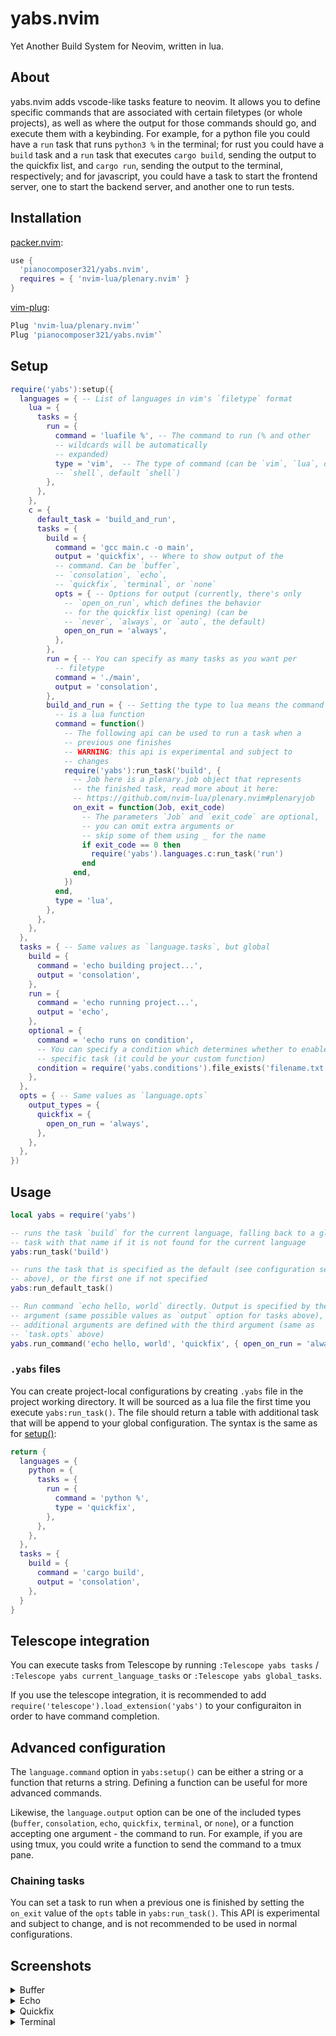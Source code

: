 # yabs.nvim

Yet Another Build System for Neovim, written in lua.

<!-- ![screenshot](./screenshot.png) -->

## About

yabs.nvim adds vscode-like tasks feature to neovim. It allows you to define specific commands that are associated with certain filetypes (or whole projects), as well as where the output for those commands should go, and execute them with a keybinding. For example, for a python file you could have a `run` task that runs `python3 %` in the terminal; for rust you could have a `build` task and a `run` task that executes `cargo build`, sending the output to the quickfix list, and `cargo run`, sending the output to the terminal, respectively; and for javascript, you could have a task to start the frontend server, one to start the backend server, and another one to run tests.

## Installation

[packer.nvim](https://github.com/wbthomason/packer.nvim):

```lua
use {
  'pianocomposer321/yabs.nvim',
  requires = { 'nvim-lua/plenary.nvim' }
}
```

[vim-plug](https://github.com/junegunn/vim-plug):

```lua
Plug 'nvim-lua/plenary.nvim'`
Plug 'pianocomposer321/yabs.nvim'`
```

## Setup

```lua
require('yabs'):setup({
  languages = { -- List of languages in vim's `filetype` format
    lua = {
      tasks = {
        run = {
          command = 'luafile %', -- The command to run (% and other
          -- wildcards will be automatically
          -- expanded)
          type = 'vim',  -- The type of command (can be `vim`, `lua`, or
          -- `shell`, default `shell`)
        },
      },
    },
    c = {
      default_task = 'build_and_run',
      tasks = {
        build = {
          command = 'gcc main.c -o main',
          output = 'quickfix', -- Where to show output of the
          -- command. Can be `buffer`,
          -- `consolation`, `echo`,
          -- `quickfix`, `terminal`, or `none`
          opts = { -- Options for output (currently, there's only
            -- `open_on_run`, which defines the behavior
            -- for the quickfix list opening) (can be
            -- `never`, `always`, or `auto`, the default)
            open_on_run = 'always',
          },
        },
        run = { -- You can specify as many tasks as you want per
          -- filetype
          command = './main',
          output = 'consolation',
        },
        build_and_run = { -- Setting the type to lua means the command
          -- is a lua function
          command = function()
            -- The following api can be used to run a task when a
            -- previous one finishes
            -- WARNING: this api is experimental and subject to
            -- changes
            require('yabs'):run_task('build', {
              -- Job here is a plenary.job object that represents
              -- the finished task, read more about it here:
              -- https://github.com/nvim-lua/plenary.nvim#plenaryjob
              on_exit = function(Job, exit_code)
                -- The parameters `Job` and `exit_code` are optional,
                -- you can omit extra arguments or
                -- skip some of them using _ for the name
                if exit_code == 0 then
                  require('yabs').languages.c:run_task('run')
                end
              end,
            })
          end,
          type = 'lua',
        },
      },
    },
  },
  tasks = { -- Same values as `language.tasks`, but global
    build = {
      command = 'echo building project...',
      output = 'consolation',
    },
    run = {
      command = 'echo running project...',
      output = 'echo',
    },
    optional = {
      command = 'echo runs on condition',
      -- You can specify a condition which determines whether to enable a
      -- specific task (it could be your custom function)
      condition = require('yabs.conditions').file_exists('filename.txt'),
    },
  },
  opts = { -- Same values as `language.opts`
    output_types = {
      quickfix = {
        open_on_run = 'always',
      },
    },
  },
})
```

## Usage

```lua
local yabs = require('yabs')

-- runs the task `build` for the current language, falling back to a global
-- task with that name if it is not found for the current language
yabs:run_task('build')

-- runs the task that is specified as the default (see configuration section
-- above), or the first one if not specified
yabs:run_default_task()

-- Run command `echo hello, world` directly. Output is specified by the second
-- argument (same possible values as `output` option for tasks above), and
-- additional arguments are defined with the third argument (same as
-- `task.opts` above)
yabs.run_command('echo hello, world', 'quickfix', { open_on_run = 'always' })
```

### `.yabs` files

You can create project-local configurations by creating `.yabs` file
in the project working directory. It will be sourced as a lua file the
first time you execute `yabs:run_task()`. The file should return a
table with additional task that will be append to your global
configuration. The syntax is the same as for [setup()](#setup):

```lua
return {
  languages = {
    python = {
      tasks = {
        run = {
          command = 'python %',
          type = 'quickfix',
        },
      },
    },
  },
  tasks = {
    build = {
      command = 'cargo build',
      output = 'consolation',
    },
  }
}
```

## Telescope integration

You can execute tasks from Telescope by running `:Telescope yabs tasks` / `:Telescope yabs current_language_tasks` or `:Telescope yabs global_tasks`.

If you use the telescope integration, it is recommended to add `require('telescope').load_extension('yabs')` to your configuraiton in order to have command completion.

## Advanced configuration

The `language.command` option in `yabs:setup()` can be either a string or a function that returns a string. Defining a function can be useful for more advanced commands.

Likewise, the `language.output` option can be one of the included types (`buffer`, `consolation`, `echo`, `quickfix`, `terminal`, or `none`), or a function accepting one argument - the command to run. For example, if you are using tmux, you could write a function to send the command to a tmux pane.

### Chaining tasks

You can set a task to run when a previous one is finished by setting the `on_exit`
value of the `opts` table in `yabs:run_task()`. This API is experimental and
subject to change, and is not recommended to be used in normal configurations.

## Screenshots

<details>
<summary>Buffer</summary>

![buffer](./buffer.png)

</details>

<details>
<summary>Echo</summary>

![echo](./echo.png)

</details>

<details>
<summary>Quickfix</summary>

![quickfix](./quickfix.png)

</details>

<details>
<summary>Terminal</summary>

![termina](./terminal.png)

</details>
<!-- ![screenshot](./screenshot.png) -->
